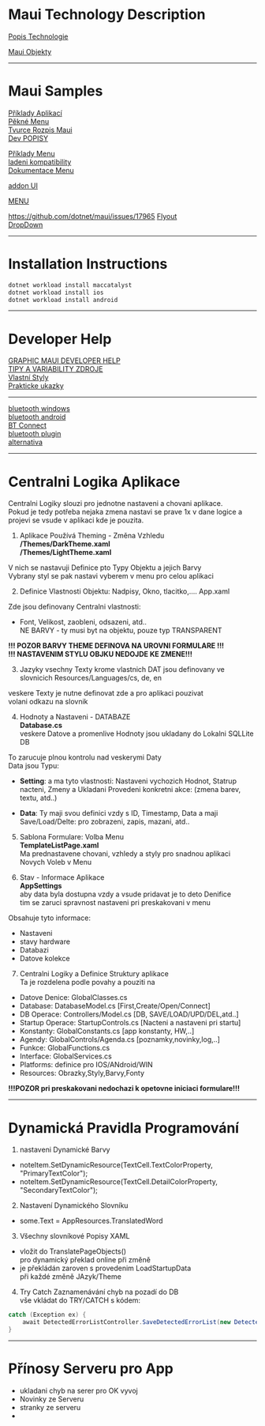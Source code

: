 ﻿
# Maui Technology Description    

[Popis Technologie](https://learn.microsoft.com/en-us/dotnet/maui/user-interface/menu-bar?view=net-maui-8.0)     

[Maui Objekty](https://learn.microsoft.com/en-us/dotnet/maui/user-interface/controls/tableview?view=net-maui-8.0)   


---    

# Maui Samples   
[Příklady Aplikací](https://github.com/dotnet/maui-samples/tree/main/8.0/Fundamentals/Shell)  
[Pěkné Menu](https://user-images.githubusercontent.com/5375137/165635140-8e10db78-94a6-490c-bc85-dc87dc1e1b7d.png)   
[Tvurce Rozpis Maui](https://github.com/dotnet/maui/tree/1b05e12bed02bdcfdfe1d705fde83237da22b5c6/src/Controls/samples/Controls.Sample/wwwroot)   
[Dev POPISY](https://learn.microsoft.com/en-us/dotnet/maui/user-interface/controls/tableview?view=net-maui-8.0)    

[Příklady Menu](https://github.com/dotnet/maui-samples/blob/main/8.0/Fundamentals/Shell/Xaminals/AppShell.xaml)  
[ladeni kompatibility](https://github.com/dotnet/maui-samples/blob/main/Upgrading/CustomRenderer/MultiProject/Entry/Android/MyEntryRenderer.cs)   
[Dokumentace Menu](https://learn.microsoft.com/en-us/dotnet/maui/fundamentals/shell/flyout?view=net-maui-8.0)   


[addon UI](https://enisn-projects.io/docs/en/uranium/latest/Getting-Started#themes-available)   

[MENU](https://stackoverflow.com/questions/76314109/net-maui-example-hamburger-menu-non-shell)   

https://github.com/dotnet/maui/issues/17965
[Flyout](https://www.c-sharpcorner.com/article/flyoutpage-in-net-maui/)  
[DropDown](https://medium.com/devexpress-technical/net-maui-3-combobox-dropdown-alternatives-for-user-friendly-item-selection-within-a-mobile-app-879435f342da)   

---    

# Installation Instructions

```bash  
dotnet workload install maccatalyst  
dotnet workload install ios   
dotnet workload install android   
``` 

---    

# Developer Help

[GRAPHIC MAUI DEVELOPER HELP](https://learn.microsoft.com/en-us/dotnet/maui/fundamentals/shell/pages?view=net-maui-8.0)   
[TIPY A VARIABILITY ZDROJE](https://github.com/jsuarezruiz/awesome-dotnet-maui?tab=readme-ov-file#samples)    
[Vlastní Styly](https://learn.microsoft.com/en-us/dotnet/maui/user-interface/styles/css?view=net-maui-7.0)   
[Prakticke ukazky](https://vladislavantonyuk.github.io/articles/Setting-a-cursor-for-.NET-MAUI-VisualElement/#google_vignette)   


---    

[bluetooth windows](https://learn.microsoft.com/en-us/answers/questions/1314706/how-to-check-system-bluetooth-is-on-off-(platform))    
[bluetooth android](https://stackoverflow.com/questions/76858093/how-to-activate-deactivate-bluetooth-in-net-maui)   
[BT Connect](https://www.c-sharpcorner.com/article/implementation-of-the-bluetooth-connectivity-using-net-maui/)  
[bluetooth plugin](https://github.com/dotnet-bluetooth-le/dotnet-bluetooth-le)   
[alternativa](https://github.com/inthehand/32feet)    


---   

# Centralni Logika Aplikace   
Centralni Logiky slouzi pro jednotne nastaveni a chovani aplikace.   
Pokud je tedy potřeba nejaka zmena nastavi se prave 1x 
v dane logice a projevi se vsude v aplikaci kde je pouzita.   

1. Aplikace Používá Theming  - Změna Vzhledu   
 **/Themes/DarkTheme.xaml**   
 **/Themes/LightTheme.xaml** 

V nich se nastavuji Definice pto Typy Objektu a jejich Barvy   
Vybrany styl se pak nastavi vyberem v menu pro celou aplikaci     

2) Definice Vlastnosti Objektu: Nadpisy, Okno, tlacitko,....
  App.xaml   
 
 Zde jsou definovany Centralni vlastnosti: 
- Font, Velikost, zaobleni, odsazeni,  atd..  
  NE BARVY - ty musi byt na objektu, pouze typ TRANSPARENT    

**!!! POZOR BARVY THEME DEFINOVA NA UROVNI FORMULARE !!!**   
**!!! NASTAVENIM STYLU OBJKU NEDOJDE KE ZMENE!!!**  

3) Jazyky vsechny Texty krome vlastnich DAT jsou definovany ve slovnicich
  Resources/Languages/cs, de, en

veskere Texty je nutne definovat zde a pro aplikaci pouzivat    
volani odkazu na slovnik    

4) Hodnoty a Nastaveni - DATABAZE  
   **Database.cs**   
 veskere Datove a promenlive Hodnoty jsou ukladany do Lokalni SQLLite DB   

To zarucuje plnou kontrolu nad veskerymi Daty    
Data jsou Typu:   
-  **Setting**: a ma tyto vlastnosti:
   Nastaveni vychozich Hodnot, Statrup nacteni, Zmeny a Ukladani
   Provedeni konkretni akce: (zmena barev, textu, atd..)   

-  **Data**: Ty maji svou definici vzdy s ID, Timestamp, Data
   a maji Save/Load/Delte: pro zobrazeni, zapis, mazani, atd..


5) Sablona Formulare: Volba Menu   
   **TemplateListPage.xaml**   
Ma prednastavene chovani, vzhledy a styly pro snadnou aplikaci    
Novych Voleb v Menu    


6) Stav - Informace Aplikace    
   **AppSettings**   
aby data byla dostupna vzdy a vsude pridavat je to deto Denifice    
tim se zaruci spravnost nastaveni pri preskakovani v menu
   
Obsahuje tyto informace:  
-  Nastaveni
-  stavy hardware
-  Databazi
-  Datove kolekce

7) Centralni Logiky a Definice Struktury aplikace  
Ta je rozdelena podle povahy a pouziti na

-  Datove Denice: GlobalClasses.cs   
-  Database: DatabaseModel.cs  [First,Create/Open/Connect] 
-  DB Operace: Controllers/Model.cs [DB, SAVE/LOAD/UPD/DEL,atd..]
-  Startup Operace: StartupControls.cs [Nacteni a nastaveni pri startu]  
-  Konstanty:  GlobalConstants.cs [app konstanty, HW,..]  
-  Agendy: GlobalControls/Agenda.cs [poznamky,novinky,log,..]   
-  Funkce: GlobalFunctions.cs   
-  Interface:  GlobalServices.cs
-  Platforms: definice pro IOS/ANdroid/WIN  
-  Resources: Obrazky,Styly,Barvy,Fonty  


**!!!POZOR pri preskakovani nedochazi k opetovne iniciaci formulare!!!**   

---    
  
# Dynamická Pravidla Programování   

1. nastaveni Dynamické Barvy   
- noteItem.SetDynamicResource(TextCell.TextColorProperty, "PrimaryTextColor");   
- noteItem.SetDynamicResource(TextCell.DetailColorProperty, "SecondaryTextColor");     
    
2. Nastavení Dynamického Slovníku   
- some.Text = AppResources.TranslatedWord   
   
3. Všechny slovníkové Popisy XAML   
- vložit do TranslatePageObjects()  
  pro dynamický překlad online při změně  
- je překládán zaroven s provedenim LoadStartupData   
  při každé změně JAzyk/Theme   
   

4. Try Catch Zaznamenávání chyb na pozadí do DB   
vše vkládat do TRY/CATCH s kódem:    

```cs   
catch (Exception ex) { 
    await DetectedErrorListController.SaveDetectedErrorList(new DetectedErrorList() { Message = SystemFunctions.GetSystemErrMessage(ex) });
}
```   


---     
 
# Přínosy  Serveru pro App    

- ukladani chyb na serer pro OK vyvoj
- Novinky ze Serveru
- stranky ze serveru
- 
